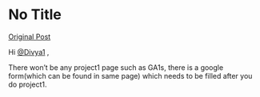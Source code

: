 # No Title

[Original Post](https://discourse.onlinedegree.iitm.ac.in/t/164277/24)

<p>Hi <a class="mention" href="/u/divya1">@Divya1</a> ,</p>
<p>There won’t be any project1 page such as GA1s, there is a google form(which can be found in same page) which needs to be filled after you do project1.</p>